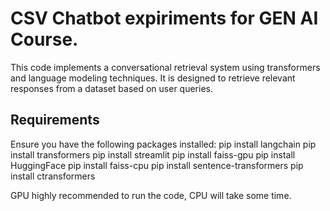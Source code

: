 # CSV Chatbot expiriments for GEN AI Course.

This code implements a conversational retrieval system using transformers and language modeling techniques. It is designed to retrieve relevant responses from a dataset based on user queries.

## Requirements
Ensure you have the following packages installed:
pip install langchain
pip install transformers
pip install streamlit
pip install faiss-gpu
pip install HuggingFace
pip install faiss-cpu
pip install sentence-transformers
pip install ctransformers

GPU highly recommended to run the code, CPU will take some time. 
